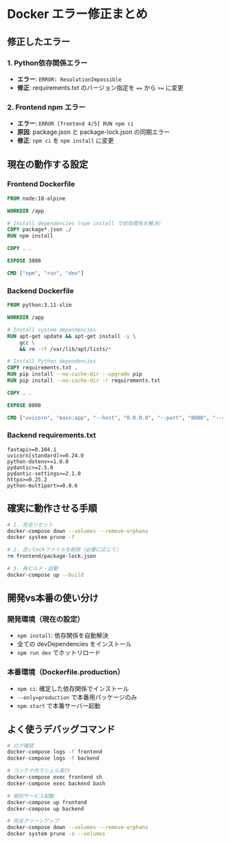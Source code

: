 # Docker エラー修正まとめ

## 修正したエラー

### 1. Python依存関係エラー
- **エラー**: `ERROR: ResolutionImpossible`
- **修正**: requirements.txt のバージョン指定を `==` から `>=` に変更

### 2. Frontend npm エラー
- **エラー**: `ERROR [frontend 4/5] RUN npm ci`
- **原因**: package.json と package-lock.json の同期エラー
- **修正**: `npm ci` を `npm install` に変更

## 現在の動作する設定

### Frontend Dockerfile
```dockerfile
FROM node:18-alpine

WORKDIR /app

# Install dependencies (npm install で依存関係を解決)
COPY package*.json ./
RUN npm install

COPY . .

EXPOSE 3000

CMD ["npm", "run", "dev"]
```

### Backend Dockerfile
```dockerfile
FROM python:3.11-slim

WORKDIR /app

# Install system dependencies
RUN apt-get update && apt-get install -y \
    gcc \
    && rm -rf /var/lib/apt/lists/*

# Install Python dependencies
COPY requirements.txt .
RUN pip install --no-cache-dir --upgrade pip
RUN pip install --no-cache-dir -r requirements.txt

COPY . .

EXPOSE 8000

CMD ["uvicorn", "main:app", "--host", "0.0.0.0", "--port", "8000", "--reload"]
```

### Backend requirements.txt
```
fastapi>=0.104.1
uvicorn[standard]>=0.24.0
python-dotenv>=1.0.0
pydantic>=2.5.0
pydantic-settings>=2.1.0
httpx>=0.25.2
python-multipart>=0.0.6
```

## 確実に動作させる手順

```bash
# 1. 完全リセット
docker-compose down --volumes --remove-orphans
docker system prune -f

# 2. 古いlockファイルを削除（必要に応じて）
rm frontend/package-lock.json

# 3. 再ビルド・起動
docker-compose up --build
```

## 開発vs本番の使い分け

### 開発環境（現在の設定）
- `npm install`: 依存関係を自動解決
- 全ての devDependencies をインストール
- `npm run dev` でホットリロード

### 本番環境（Dockerfile.production）
- `npm ci`: 確定した依存関係でインストール
- `--only=production` で本番用パッケージのみ
- `npm start` で本番サーバー起動

## よく使うデバッグコマンド

```bash
# ログ確認
docker-compose logs -f frontend
docker-compose logs -f backend

# コンテナ内でシェル実行
docker-compose exec frontend sh
docker-compose exec backend bash

# 個別サービス起動
docker-compose up frontend
docker-compose up backend

# 完全クリーンアップ
docker-compose down --volumes --remove-orphans
docker system prune -a --volumes
```